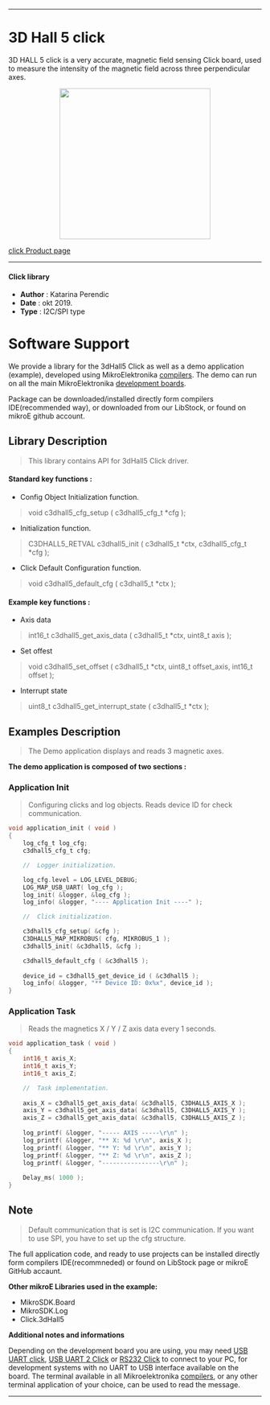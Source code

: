 
 

---
# 3D Hall 5 click

3D HALL 5 click is a very accurate, magnetic field sensing Click board, used to measure the intensity of the magnetic field across three perpendicular axes.

<p align="center">
  <img src="https://download.mikroe.com/images/click_for_ide/3dhall5_click.png" height=300px>
</p>


[click Product page](<https://www.mikroe.com/3d-hall-5-click>)

---

#### Click library 

- **Author**        : Katarina Perendic
- **Date**          : okt 2019.
- **Type**          : I2C/SPI type


# Software Support

We provide a library for the 3dHall5 Click 
as well as a demo application (example), developed using MikroElektronika 
[compilers](https://shop.mikroe.com/compilers). 
The demo can run on all the main MikroElektronika [development boards](https://shop.mikroe.com/development-boards).

Package can be downloaded/installed directly form compilers IDE(recommended way), or downloaded from our LibStock, or found on mikroE github account. 

## Library Description

> This library contains API for 3dHall5 Click driver.

#### Standard key functions :

- Config Object Initialization function.
> void c3dhall5_cfg_setup ( c3dhall5_cfg_t *cfg ); 
 
- Initialization function.
> C3DHALL5_RETVAL c3dhall5_init ( c3dhall5_t *ctx, c3dhall5_cfg_t *cfg );

- Click Default Configuration function.
> void c3dhall5_default_cfg ( c3dhall5_t *ctx );


#### Example key functions :

- Axis data
> int16_t c3dhall5_get_axis_data ( c3dhall5_t *ctx, uint8_t axis );
 
- Set offest
> void c3dhall5_set_offset ( c3dhall5_t *ctx, uint8_t offset_axis, int16_t offset );

- Interrupt state
> uint8_t c3dhall5_get_interrupt_state ( c3dhall5_t *ctx );

## Examples Description

>  The Demo application displays and reads 3 magnetic axes.

**The demo application is composed of two sections :**

### Application Init 

> Configuring clicks and log objects. 
> Reads device ID for check communication.

```c
void application_init ( void )
{
    log_cfg_t log_cfg;
    c3dhall5_cfg_t cfg;

    //  Logger initialization.

    log_cfg.level = LOG_LEVEL_DEBUG;
    LOG_MAP_USB_UART( log_cfg );
    log_init( &logger, &log_cfg );
    log_info( &logger, "---- Application Init ----" );

    //  Click initialization.

    c3dhall5_cfg_setup( &cfg );
    C3DHALL5_MAP_MIKROBUS( cfg, MIKROBUS_1 );
    c3dhall5_init( &c3dhall5, &cfg );

    c3dhall5_default_cfg ( &c3dhall5 );
    
    device_id = c3dhall5_get_device_id ( &c3dhall5 );
    log_info( &logger, "** Device ID: 0x%x", device_id );
}
```

### Application Task

> Reads the magnetics X / Y / Z axis data every 1 seconds.

```c
void application_task ( void )
{
    int16_t axis_X;
    int16_t axis_Y;
    int16_t axis_Z;

    //  Task implementation.
    
    axis_X = c3dhall5_get_axis_data( &c3dhall5, C3DHALL5_AXIS_X );
    axis_Y = c3dhall5_get_axis_data( &c3dhall5, C3DHALL5_AXIS_Y );
    axis_Z = c3dhall5_get_axis_data( &c3dhall5, C3DHALL5_AXIS_Z );
    
    log_printf( &logger, "----- AXIS -----\r\n" );
    log_printf( &logger, "** X: %d \r\n", axis_X );
    log_printf( &logger, "** Y: %d \r\n", axis_Y );
    log_printf( &logger, "** Z: %d \r\n", axis_Z );
    log_printf( &logger, "----------------\r\n" );
    
    Delay_ms( 1000 );
}
```

## Note

> Default communication that is set is I2C communication. 
> If you want to use SPI, you have to set up the cfg structure.

The full application code, and ready to use projects can be  installed directly form compilers IDE(recommneded) or found on LibStock page or mikroE GitHub accaunt.

**Other mikroE Libraries used in the example:** 

- MikroSDK.Board
- MikroSDK.Log
- Click.3dHall5

**Additional notes and informations**

Depending on the development board you are using, you may need 
[USB UART click](https://shop.mikroe.com/usb-uart-click), 
[USB UART 2 Click](https://shop.mikroe.com/usb-uart-2-click) or 
[RS232 Click](https://shop.mikroe.com/rs232-click) to connect to your PC, for 
development systems with no UART to USB interface available on the board. The 
terminal available in all Mikroelektronika 
[compilers](https://shop.mikroe.com/compilers), or any other terminal application 
of your choice, can be used to read the message.



---
